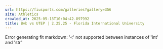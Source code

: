 ```yaml
---
url: https://fiusports.com/galleries?gallery=356
site: Athletics
crawled_at: 2025-05-13T10:04:42.897992
title: Bvb vs UTEP | 2.25.25 - Florida International University
---
```


Error generating fit markdown: '<' not supported between instances of 'int' and 'str'